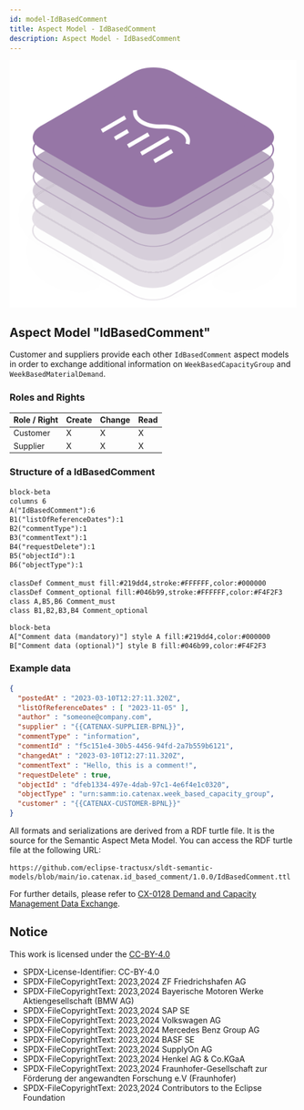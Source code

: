 ```yaml
---
id: model-IdBasedComment
title: Aspect Model - IdBasedComment
description: Aspect Model - IdBasedComment
---
```


![DCM kit banner](/img/kit-icons/dcm-kit-icon.svg)

## Aspect Model "IdBasedComment"

Customer and suppliers provide each other `IdBasedComment` aspect models in order to exchange additional information on `WeekBasedCapacityGroup` and `WeekBasedMaterialDemand`.

### Roles and Rights

|Role / Right|Create|Change|Read|
|-|-|-|-|
|Customer|X|X|X|
|Supplier|X|X|X|

### Structure of a IdBasedComment

```mermaid
block-beta
columns 6
A("IdBasedComment"):6
B1("listOfReferenceDates"):1
B2("commentType"):1
B3("commentText"):1
B4("requestDelete"):1
B5("objectId"):1
B6("objectType"):1

classDef Comment_must fill:#219dd4,stroke:#FFFFFF,color:#000000
classDef Comment_optional fill:#046b99,stroke:#FFFFFF,color:#F4F2F3
class A,B5,B6 Comment_must
class B1,B2,B3,B4 Comment_optional
```

```mermaid
block-beta
A["Comment data (mandatory)"] style A fill:#219dd4,color:#000000
B["Comment data (optional)"] style B fill:#046b99,color:#F4F2F3
```

### Example data

```json
{
  "postedAt" : "2023-03-10T12:27:11.320Z",
  "listOfReferenceDates" : [ "2023-11-05" ],
  "author" : "someone@company.com",
  "supplier" : "{{CATENAX-SUPPLIER-BPNL}}",
  "commentType" : "information",
  "commentId" : "f5c151e4-30b5-4456-94fd-2a7b559b6121",
  "changedAt" : "2023-03-10T12:27:11.320Z",
  "commentText" : "Hello, this is a comment!",
  "requestDelete" : true,
  "objectId" : "dfeb1334-497e-4dab-97c1-4e6f4e1c0320",
  "objectType" : "urn:samm:io.catenax.week_based_capacity_group",
  "customer" : "{{CATENAX-CUSTOMER-BPNL}}"
}
```

All formats and serializations are derived from a RDF turtle file. It is the source for the Semantic Aspect Meta Model. You can access the RDF turtle file at the following URL:

```text
https://github.com/eclipse-tractusx/sldt-semantic-models/blob/main/io.catenax.id_based_comment/1.0.0/IdBasedComment.ttl
```

For further details, please refer to [CX-0128 Demand and Capacity Management Data Exchange][StandardLibrary].

## Notice

This work is licensed under the [CC-BY-4.0](https://creativecommons.org/licenses/by/4.0/legalcode)

- SPDX-License-Identifier: CC-BY-4.0
- SPDX-FileCopyrightText: 2023,2024 ZF Friedrichshafen AG
- SPDX-FileCopyrightText: 2023,2024 Bayerische Motoren Werke Aktiengesellschaft (BMW AG)
- SPDX-FileCopyrightText: 2023,2024 SAP SE
- SPDX-FileCopyrightText: 2023,2024 Volkswagen AG
- SPDX-FileCopyrightText: 2023,2024 Mercedes Benz Group AG
- SPDX-FileCopyrightText: 2023,2024 BASF SE
- SPDX-FileCopyrightText: 2023,2024 SupplyOn AG
- SPDX-FileCopyrightText: 2023,2024 Henkel AG & Co.KGaA
- SPDX-FileCopyrightText: 2023,2024 Fraunhofer-Gesellschaft zur Förderung der angewandten Forschung e.V (Fraunhofer)
- SPDX-FileCopyrightText: 2023,2024 Contributors to the Eclipse Foundation

[StandardLibrary]: https://catenax-ev.github.io/docs/next/standards/CX-0128-DemandandCapacityManagementDataExchange
